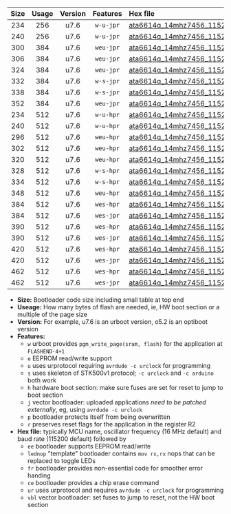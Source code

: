|Size|Usage|Version|Features|Hex file|
|:-:|:-:|:-:|:-:|:--|
|234|256|u7.6|`w-u-jpr`|[ata6614q_14mhz7456_115200bps_ur_vbl.hex](https://raw.githubusercontent.com/stefanrueger/urboot/main/ata6614q_14mhz7456_115200bps_ur_vbl.hex)|
|240|256|u7.6|`w-u-jpr`|[ata6614q_14mhz7456_115200bps_lednop_ur_vbl.hex](https://raw.githubusercontent.com/stefanrueger/urboot/main/ata6614q_14mhz7456_115200bps_lednop_ur_vbl.hex)|
|300|384|u7.6|`weu-jpr`|[ata6614q_14mhz7456_115200bps_ee_ur_vbl.hex](https://raw.githubusercontent.com/stefanrueger/urboot/main/ata6614q_14mhz7456_115200bps_ee_ur_vbl.hex)|
|306|384|u7.6|`weu-jpr`|[ata6614q_14mhz7456_115200bps_ee_lednop_ur_vbl.hex](https://raw.githubusercontent.com/stefanrueger/urboot/main/ata6614q_14mhz7456_115200bps_ee_lednop_ur_vbl.hex)|
|324|384|u7.6|`weu-jpr`|[ata6614q_14mhz7456_115200bps_ee_lednop_fr_ur_vbl.hex](https://raw.githubusercontent.com/stefanrueger/urboot/main/ata6614q_14mhz7456_115200bps_ee_lednop_fr_ur_vbl.hex)|
|332|384|u7.6|`w-s-jpr`|[ata6614q_14mhz7456_115200bps_vbl.hex](https://raw.githubusercontent.com/stefanrueger/urboot/main/ata6614q_14mhz7456_115200bps_vbl.hex)|
|338|384|u7.6|`w-s-jpr`|[ata6614q_14mhz7456_115200bps_lednop_vbl.hex](https://raw.githubusercontent.com/stefanrueger/urboot/main/ata6614q_14mhz7456_115200bps_lednop_vbl.hex)|
|352|384|u7.6|`weu-jpr`|[ata6614q_14mhz7456_115200bps_ee_lednop_fr_ce_ur_vbl.hex](https://raw.githubusercontent.com/stefanrueger/urboot/main/ata6614q_14mhz7456_115200bps_ee_lednop_fr_ce_ur_vbl.hex)|
|234|512|u7.6|`w-u-hpr`|[ata6614q_14mhz7456_115200bps_ur.hex](https://raw.githubusercontent.com/stefanrueger/urboot/main/ata6614q_14mhz7456_115200bps_ur.hex)|
|240|512|u7.6|`w-u-hpr`|[ata6614q_14mhz7456_115200bps_lednop_ur.hex](https://raw.githubusercontent.com/stefanrueger/urboot/main/ata6614q_14mhz7456_115200bps_lednop_ur.hex)|
|296|512|u7.6|`weu-hpr`|[ata6614q_14mhz7456_115200bps_ee_ur.hex](https://raw.githubusercontent.com/stefanrueger/urboot/main/ata6614q_14mhz7456_115200bps_ee_ur.hex)|
|302|512|u7.6|`weu-hpr`|[ata6614q_14mhz7456_115200bps_ee_lednop_ur.hex](https://raw.githubusercontent.com/stefanrueger/urboot/main/ata6614q_14mhz7456_115200bps_ee_lednop_ur.hex)|
|320|512|u7.6|`weu-hpr`|[ata6614q_14mhz7456_115200bps_ee_lednop_fr_ur.hex](https://raw.githubusercontent.com/stefanrueger/urboot/main/ata6614q_14mhz7456_115200bps_ee_lednop_fr_ur.hex)|
|328|512|u7.6|`w-s-hpr`|[ata6614q_14mhz7456_115200bps.hex](https://raw.githubusercontent.com/stefanrueger/urboot/main/ata6614q_14mhz7456_115200bps.hex)|
|334|512|u7.6|`w-s-hpr`|[ata6614q_14mhz7456_115200bps_lednop.hex](https://raw.githubusercontent.com/stefanrueger/urboot/main/ata6614q_14mhz7456_115200bps_lednop.hex)|
|348|512|u7.6|`weu-hpr`|[ata6614q_14mhz7456_115200bps_ee_lednop_fr_ce_ur.hex](https://raw.githubusercontent.com/stefanrueger/urboot/main/ata6614q_14mhz7456_115200bps_ee_lednop_fr_ce_ur.hex)|
|384|512|u7.6|`wes-hpr`|[ata6614q_14mhz7456_115200bps_ee.hex](https://raw.githubusercontent.com/stefanrueger/urboot/main/ata6614q_14mhz7456_115200bps_ee.hex)|
|384|512|u7.6|`wes-jpr`|[ata6614q_14mhz7456_115200bps_ee_vbl.hex](https://raw.githubusercontent.com/stefanrueger/urboot/main/ata6614q_14mhz7456_115200bps_ee_vbl.hex)|
|390|512|u7.6|`wes-hpr`|[ata6614q_14mhz7456_115200bps_ee_lednop.hex](https://raw.githubusercontent.com/stefanrueger/urboot/main/ata6614q_14mhz7456_115200bps_ee_lednop.hex)|
|390|512|u7.6|`wes-jpr`|[ata6614q_14mhz7456_115200bps_ee_lednop_vbl.hex](https://raw.githubusercontent.com/stefanrueger/urboot/main/ata6614q_14mhz7456_115200bps_ee_lednop_vbl.hex)|
|420|512|u7.6|`wes-hpr`|[ata6614q_14mhz7456_115200bps_ee_lednop_fr.hex](https://raw.githubusercontent.com/stefanrueger/urboot/main/ata6614q_14mhz7456_115200bps_ee_lednop_fr.hex)|
|420|512|u7.6|`wes-jpr`|[ata6614q_14mhz7456_115200bps_ee_lednop_fr_vbl.hex](https://raw.githubusercontent.com/stefanrueger/urboot/main/ata6614q_14mhz7456_115200bps_ee_lednop_fr_vbl.hex)|
|462|512|u7.6|`wes-hpr`|[ata6614q_14mhz7456_115200bps_ee_lednop_fr_ce.hex](https://raw.githubusercontent.com/stefanrueger/urboot/main/ata6614q_14mhz7456_115200bps_ee_lednop_fr_ce.hex)|
|462|512|u7.6|`wes-jpr`|[ata6614q_14mhz7456_115200bps_ee_lednop_fr_ce_vbl.hex](https://raw.githubusercontent.com/stefanrueger/urboot/main/ata6614q_14mhz7456_115200bps_ee_lednop_fr_ce_vbl.hex)|

- **Size:** Bootloader code size including small table at top end
- **Useage:** How many bytes of flash are needed, ie, HW boot section or a multiple of the page size
- **Version:** For example, u7.6 is an urboot version, o5.2 is an optiboot version
- **Features:**
  + `w` urboot provides `pgm_write_page(sram, flash)` for the application at `FLASHEND-4+1`
  + `e` EEPROM read/write support
  + `u` uses urprotocol requiring `avrdude -c urclock` for programming
  + `s` uses skeleton of STK500v1 protocol; `-c urclock` and `-c arduino` both work
  + `h` hardware boot section: make sure fuses are set for reset to jump to boot section
  + `j` vector bootloader: uploaded applications *need to be patched externally*, eg, using `avrdude -c urclock`
  + `p` bootloader protects itself from being overwritten
  + `r` preserves reset flags for the application in the register R2
- **Hex file:** typically MCU name, oscillator frequency (16 MHz default) and baud rate (115200 default) followed by
  + `ee` bootloader supports EEPROM read/write
  + `lednop` "template" bootloader contains `mov rx,rx` nops that can be replaced to toggle LEDs
  + `fr` bootloader provides non-essential code for smoother error handing
  + `ce` bootloader provides a chip erase command
  + `ur` uses urprotocol and requires `avrdude -c urclock` for programming
  + `vbl` vector bootloader: set fuses to jump to reset, not the HW boot section
